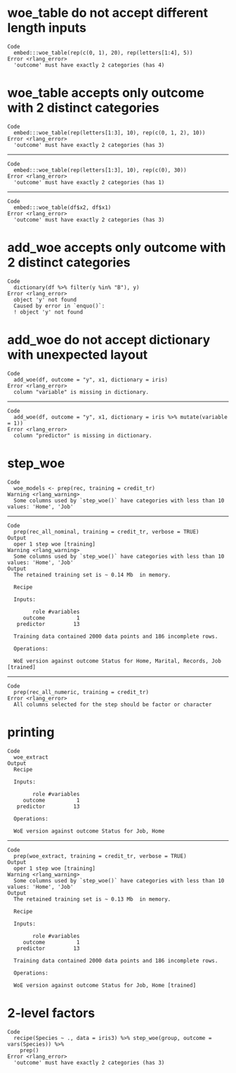 # woe_table do not accept different length inputs

    Code
      embed:::woe_table(rep(c(0, 1), 20), rep(letters[1:4], 5))
    Error <rlang_error>
      'outcome' must have exactly 2 categories (has 4)

# woe_table accepts only outcome with 2 distinct categories

    Code
      embed:::woe_table(rep(letters[1:3], 10), rep(c(0, 1, 2), 10))
    Error <rlang_error>
      'outcome' must have exactly 2 categories (has 3)

---

    Code
      embed:::woe_table(rep(letters[1:3], 10), rep(c(0), 30))
    Error <rlang_error>
      'outcome' must have exactly 2 categories (has 1)

---

    Code
      embed:::woe_table(df$x2, df$x1)
    Error <rlang_error>
      'outcome' must have exactly 2 categories (has 3)

# add_woe accepts only outcome with 2 distinct categories

    Code
      dictionary(df %>% filter(y %in% "B"), y)
    Error <rlang_error>
      object 'y' not found
      Caused by error in `enquo()`:
      ! object 'y' not found

# add_woe do not accept dictionary with unexpected layout

    Code
      add_woe(df, outcome = "y", x1, dictionary = iris)
    Error <rlang_error>
      column "variable" is missing in dictionary.

---

    Code
      add_woe(df, outcome = "y", x1, dictionary = iris %>% mutate(variable = 1))
    Error <rlang_error>
      column "predictor" is missing in dictionary.

# step_woe

    Code
      woe_models <- prep(rec, training = credit_tr)
    Warning <rlang_warning>
      Some columns used by `step_woe()` have categories with less than 10 values: 'Home', 'Job'

---

    Code
      prep(rec_all_nominal, training = credit_tr, verbose = TRUE)
    Output
      oper 1 step woe [training] 
    Warning <rlang_warning>
      Some columns used by `step_woe()` have categories with less than 10 values: 'Home', 'Job'
    Output
      The retained training set is ~ 0.14 Mb  in memory.
      
      Recipe
      
      Inputs:
      
            role #variables
         outcome          1
       predictor         13
      
      Training data contained 2000 data points and 186 incomplete rows. 
      
      Operations:
      
      WoE version against outcome Status for Home, Marital, Records, Job [trained]

---

    Code
      prep(rec_all_numeric, training = credit_tr)
    Error <rlang_error>
      All columns selected for the step should be factor or character

# printing

    Code
      woe_extract
    Output
      Recipe
      
      Inputs:
      
            role #variables
         outcome          1
       predictor         13
      
      Operations:
      
      WoE version against outcome Status for Job, Home

---

    Code
      prep(woe_extract, training = credit_tr, verbose = TRUE)
    Output
      oper 1 step woe [training] 
    Warning <rlang_warning>
      Some columns used by `step_woe()` have categories with less than 10 values: 'Home', 'Job'
    Output
      The retained training set is ~ 0.13 Mb  in memory.
      
      Recipe
      
      Inputs:
      
            role #variables
         outcome          1
       predictor         13
      
      Training data contained 2000 data points and 186 incomplete rows. 
      
      Operations:
      
      WoE version against outcome Status for Job, Home [trained]

# 2-level factors

    Code
      recipe(Species ~ ., data = iris3) %>% step_woe(group, outcome = vars(Species)) %>%
        prep()
    Error <rlang_error>
      'outcome' must have exactly 2 categories (has 3)

